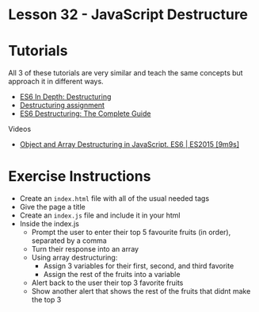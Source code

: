 # Lesson 32 - JavaScript Destructure

# Tutorials

All 3 of these tutorials are very similar and teach the same concepts but approach it in different ways.

- [ES6 In Depth: Destructuring](https://hacks.mozilla.org/2015/05/es6-in-depth-destructuring/)
- [Destructuring assignment](https://developer.mozilla.org/en-US/docs/Web/JavaScript/Reference/Operators/Destructuring_assignment)
- [ES6 Destructuring: The Complete Guide](https://codeburst.io/es6-destructuring-the-complete-guide-7f842d08b98f)

Videos

- [Object and Array Destructuring in JavaScript. ES6 | ES2015 [9m9s]](https://www.youtube.com/watch?v=RJaRRS27100)

# Exercise Instructions

- Create an `index.html` file with all of the usual needed tags
- Give the page a title
- Create an `index.js` file and include it in your html
- Inside the index.js
  - Prompt the user to enter their top 5 favourite fruits (in order), separated by a comma
  - Turn their response into an array
  - Using array destructuring:
    - Assign 3 variables for their first, second, and third favorite
    - Assign the rest of the fruits into a variable
  - Alert back to the user their top 3 favorite fruits
  - Show another alert that shows the rest of the fruits that didnt make the top 3

